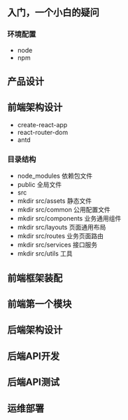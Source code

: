 ## 入门，一个小白的疑问

### 环境配置
- node
- npm


## 产品设计

## 前端架构设计
- create-react-app
- react-router-dom
- antd

### 目录结构
- node_modules 依赖包文件
- public 全局文件
- src
- mkdir src/assets 静态文件
- mkdir src/common 公用配置文件
- mkdir src/components 业务通用组件
- mkdir src/layouts 页面通用布局
- mkdir src/routes 业务页面路由
- mkdir src/services 接口服务
- mkdir src/utils 工具



## 前端框架装配
## 前端第一个模块
## 后端架构设计
## 后端API开发
## 后端API测试
## 运维部署